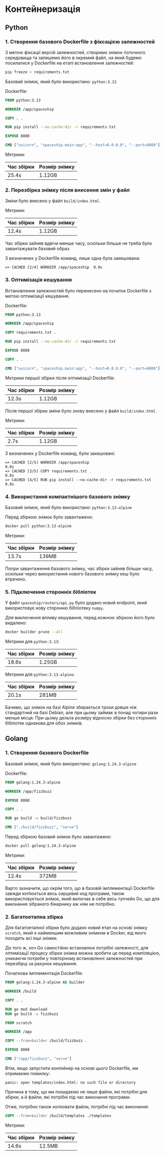 # Контейнеризація
## Python
### 1. Створення базового Dockerfile з фіксацією залежностей
З метою фіксації версій залежностей, створимо знімок поточного середовища та
запишемо його в окремий файл, на який будемо посилатися у Dockerfile на етапі
встановлення залежностей:
```bash
pip freeze > requirements.txt
```

Базовий знімок, який було використано: `python:3.13`

Dockerfile:
```dockerfile
FROM python:3.13

WORKDIR /app/spaceship

COPY . .

RUN pip install --no-cache-dir -r requirements.txt

EXPOSE 8080

CMD ["uvicorn", "spaceship.main:app", "--host=0.0.0.0", "--port=8080"]
```

Метрики:

| Час збірки | Розмір знімку |
| - | - |
| 25.4s | 1.12GB |

### 2. Перезбірка знімку після внесення змін у файл
Зміни було внесено у файл `build/index.html`.

Метрики:

| Час збірки | Розмір знімку |
| - | - |
| 12.4s | 1.12GB |

Час збірки зайняв вдвічи менше часу, оскільки більше не треба було
завантажувати базовий образ.

З визначених у Dockerfile команд, лише одна була закешована:
```
=> CACHED [2/4] WORKDIR /app/spaceship  0.0s
```

### 3. Оптимізація кешування
Встановлення залежностей було перенесено на початок Dockerfile з метою
оптимізації кешування.

Dockerfile:
```dockerfile
FROM python:3.13

WORKDIR /app/spaceship

COPY requirements.txt .

RUN pip install --no-cache-dir -r requirements.txt

EXPOSE 8080

COPY . .

CMD ["uvicorn", "spaceship.main:app", "--host=0.0.0.0", "--port=8080"]
```

Метрики першої збірки після оптимізації Dockerfile:

| Час збірки | Розмір знімку |
| - | - |
| 12.3s | 1.12GB |

Після першої збірки зміни було знову внесено у файл `build/index.html`.

Метрики:

| Час збірки | Розмір знімку |
| - | - |
| 2.7s | 1.12GB |

З визначених у Dockerfile команд, були закешовані:
```
=> CACHED [2/5] WORKDIR /app/spaceship                              0.0s
=> CACHED [3/5] COPY requirements.txt .                             0.0s
=> CACHED [4/5] RUN pip install --no-cache-dir -r requirements.txt  0.0s
```

### 4. Використання компактнішого базового знімку
Базовий знімок, який було використано: `python:3.13-alpine`

Перед збіркою знімок було завантажено:
```bash
docker pull python:3.13-alpine
```

Метрики:

| Час збірки | Розмір знімку |
| - | - |
| 13.7s | 139MB |

Попри завантаження базового знімку, час збірки зайняв більше часу, оскільки
через використання нового базового знімку кеш було втрачено.

### 5. Підключення сторонніх бібліотек
У файл `spaceship/routers/api.py` було додано новий endpoint, який використовує
нову сторонню бібліотеку `numpy`.

Для виключення впливу кешування, перед кожною збіркою його було видалено:
```bash
docker builder prune --all
```

Метрики для `python:3.13`:

| Час збірки | Розмір знімку |
| - | - |
| 18.6s | 1.25GB |

Метрики для `python:3.13-alpine`:

| Час збірки | Розмір знімку |
| - | - |
| 20.1s | 281MB |

Бачимо, що знімок на базі Alpine збирається трохи довше ніж стандартний на базі
Debian, але при цьому займає в понад чотири рази менше місця. При цьому дельта
розміру відносно збірки без сторонніх бібліотек однакова для обох знімків.

## Golang
### 1. Створення базового Dockerfile
Базовий знімок, який було використано: `golang:1.24.3-alpine`

Dockerfile:
```dockerfile
FROM golang:1.24.3-alpine

WORKDIR /app/fizzbuzz

EXPOSE 8080

COPY . .

RUN go build -o build/fizzbuzz

CMD ["./build/fizzbuzz", "serve"]
```

Перед збіркою базовий знімок було завантажено:
```bash
docker pull golang:1.24.3-alpine
```

Метрики:

| Час збірки | Розмір знімку |
| - | - |
| 12.4s | 372MB |

Варто зазначити, що окрім того, що в базовій імплементації Dockerfile завжди
копіюється весь сирцевий код програми, також використовується знімок, який
включає в себе весь тулчейн Go, що для виконання зібраного бінарнику аж ніяк не
потрібно.

### 2. Багатоетапна збірка
Для багатоетапної збірки було додано новий етап на основі знімку `scratch`,
який є найменшим можливим знімком в Docker, від якого походять всі інші знімки.

До того ж, хоч Go самостійно встановлює потрібні залежності, для оптимізації
процесу збірки знімка можна зробити це перед компіляцією, уникаючи потреби у
повторному встановленні залежностей при перезбірці за рахунок кешування.

Початкова імплементація Dockerfile:
```dockerfile
FROM golang:1.24.3-alpine AS builder

WORKDIR /build

COPY . .

RUN go mod download
RUN go build -o fizzbuzz

FROM scratch

WORKDIR /app

COPY --from=builder /build/fizzbuzz .

EXPOSE 8080

CMD ["/app/fizzbuzz", "serve"]
```

Втім, якщо запустити контейнер на основі цього Dockerfile, ми отримаємо помилку:
```
panic: open templates/index.html: no such file or directory
```

Причина в тому, що ми покидаємо не лише файли, які потрібні для збірки, а й
файли, які потрібні під час виконання програми.

Отже, потрібно також копіювати файли, потрібні під час виконання:
```dockerfile
COPY --from=builder /build/templates ./templates
```

Метрики:

| Час збірки | Розмір знімку |
| - | - |
| 14.6s | 12.5MB |
